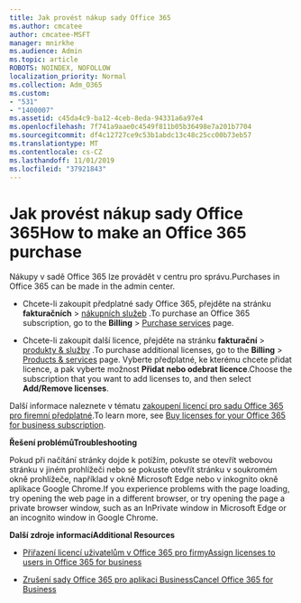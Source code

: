 ```yaml
---
title: Jak provést nákup sady Office 365
ms.author: cmcatee
author: cmcatee-MSFT
manager: mnirkhe
ms.audience: Admin
ms.topic: article
ROBOTS: NOINDEX, NOFOLLOW
localization_priority: Normal
ms.collection: Adm_O365
ms.custom:
- "531"
- "1400007"
ms.assetid: c45da4c9-ba12-4ceb-8eda-94331a6a97e4
ms.openlocfilehash: 7f741a9aae0c4549f811b05b36498e7a201b7704
ms.sourcegitcommit: df4c12727ce9c53b1abdc13c48c25cc00b73eb57
ms.translationtype: MT
ms.contentlocale: cs-CZ
ms.lasthandoff: 11/01/2019
ms.locfileid: "37921843"
---
```

# <a name="how-to-make-an-office-365-purchase"></a><span data-ttu-id="70ced-102">Jak provést nákup sady Office 365</span><span class="sxs-lookup"><span data-stu-id="70ced-102">How to make an Office 365 purchase</span></span>

<span data-ttu-id="70ced-103">Nákupy v sadě Office 365 lze provádět v centru pro správu.</span><span class="sxs-lookup"><span data-stu-id="70ced-103">Purchases in Office 365 can be made in the admin center.</span></span>
  
- <span data-ttu-id="70ced-104">Chcete-li zakoupit předplatné sady Office 365, přejděte na stránku **fakturačních** \> [nákupních služeb](https://go.microsoft.com/fwlink/p/?linkid=868433) .</span><span class="sxs-lookup"><span data-stu-id="70ced-104">To purchase an Office 365 subscription, go to the **Billing** \> [Purchase services](https://go.microsoft.com/fwlink/p/?linkid=868433) page.</span></span>

- <span data-ttu-id="70ced-105">Chcete-li zakoupit další licence, přejděte na stránku **fakturační** \> [produkty & služby](https://go.microsoft.com/fwlink/p/?linkid=842054) .</span><span class="sxs-lookup"><span data-stu-id="70ced-105">To purchase additional licenses, go to the **Billing** \> [Products & services](https://go.microsoft.com/fwlink/p/?linkid=842054) page.</span></span> <span data-ttu-id="70ced-106">Vyberte předplatné, ke kterému chcete přidat licence, a pak vyberte možnost **Přidat nebo odebrat licence**.</span><span class="sxs-lookup"><span data-stu-id="70ced-106">Choose the subscription that you want to add licenses to, and then select **Add/Remove licenses**.</span></span>
  
<span data-ttu-id="70ced-107">Další informace naleznete v tématu [zakoupení licencí pro sadu Office 365 pro firemní předplatné](https://docs.microsoft.com/office365/admin/subscriptions-and-billing/buy-licenses).</span><span class="sxs-lookup"><span data-stu-id="70ced-107">To learn more, see [Buy licenses for your Office 365 for business subscription](https://docs.microsoft.com/office365/admin/subscriptions-and-billing/buy-licenses).</span></span>

<span data-ttu-id="70ced-108">**Řešení problémů**</span><span class="sxs-lookup"><span data-stu-id="70ced-108">**Troubleshooting**</span></span>

<span data-ttu-id="70ced-109">Pokud při načítání stránky dojde k potížím, pokuste se otevřít webovou stránku v jiném prohlížeči nebo se pokuste otevřít stránku v soukromém okně prohlížeče, například v okně Microsoft Edge nebo v inkognito okně aplikace Google Chrome.</span><span class="sxs-lookup"><span data-stu-id="70ced-109">If you experience problems with the page loading, try opening the web page in a different browser, or try opening the page a private browser window, such as an InPrivate window in Microsoft Edge or an incognito window in Google Chrome.</span></span> 

<span data-ttu-id="70ced-110">**Další zdroje informací**</span><span class="sxs-lookup"><span data-stu-id="70ced-110">**Additional Resources**</span></span>
  
- [<span data-ttu-id="70ced-111">Přiřazení licencí uživatelům v Office 365 pro firmy</span><span class="sxs-lookup"><span data-stu-id="70ced-111">Assign licenses to users in Office 365 for business</span></span>](https://docs.microsoft.com/office365/admin/subscriptions-and-billing/assign-licenses-to-users)

- [<span data-ttu-id="70ced-112">Zrušení sady Office 365 pro aplikaci Business</span><span class="sxs-lookup"><span data-stu-id="70ced-112">Cancel Office 365 for Business</span></span>](https://docs.microsoft.com/office365/admin/subscriptions-and-billing/cancel-your-subscription)